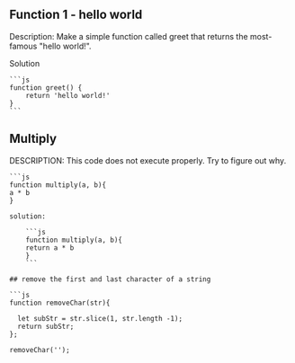 ## Function 1 - hello world

Description:
Make a simple function called greet that returns the most-famous "hello world!".

Solution

    ```js
    function greet() {
        return 'hello world!'
    }
    ```

## Multiply

DESCRIPTION:
This code does not execute properly. Try to figure out why.

    ```js
    function multiply(a, b){
    a * b
    }
```
solution:

    ```js
    function multiply(a, b){
    return a * b
    }
    ```

## remove the first and last character of a string 

```js
function removeChar(str){

  let subStr = str.slice(1, str.length -1);
  return subStr;
};

removeChar('');
```
